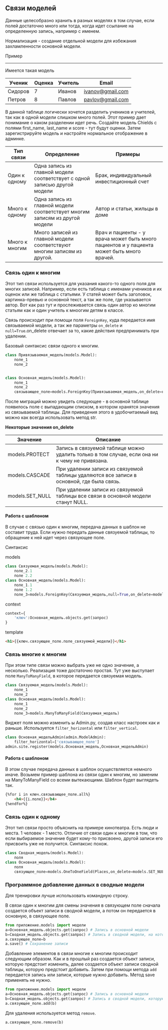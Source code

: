 ## Связи моделей

Данные целесобразно хранить в разных моделях в том случае, если полей достаточно много или тогда, когда идет ссылание на определенную запись, например с именем.

Нормализация - создание отдельной модели для избежания захламленности основной модели.

Пример
___

Имеется такая модель

|Ученик|Оценка|Учитель|Email
|---|---|---|---
|Сидоров|7|Иванов|ivanov@gmail.com
|Петров|8|Павлов|pavlov@gmail.com

В данной таблице логически хочется разделить учеников и учителей, так как в одной модели слишком много полей. Этот пример дает понимание о каком разделении идет речь. Создайте модель Chields с полями first_name, last_name и score - тут будут оценки. Затем зарегистрируйте модель и настройте нормальное отображение в админке.

|Тип связи|Определение|Примеры
|---|---|---
|Один к одному|Одна запись из главной модели соответствует с одной записью другой модели|Брак, индивидуальный инвестиционный счет
|Много к одному|Одна запись из главной модели соответствует многим записям из другой модели|Автор и статьи, жильцы в доме
|Много к многим|Много записей из главной модели соответствуют многим записям из другой.|Врач и пациенты - у врача может быть много пациентов и у пациента может быть много врачей.

### Связь один к многим

Этот тип связи используется для указания какого-то одного поля для многих записей. Например, если есть таблица с именами учеников и их оценок или же таблица с статьями. У статей может быть заголовок, картинка-превью и основной текст, а так же поле, где указывается автор. Вот как раз тут и прослеживается связь один автор ко многим статьям как и один учитель к мноогим детям в классе.

Связь происходит при помощи поля `ForeignKey`, куда передается имя связываемой модели, а так же параметры `on_delete` и `null=True`.on_delete отвечает за то, какие действия предпринимать при удалении.

Базовый синтаксис связи одного к многим.

```python
class Привязываемая_модель(models.Model):
	поле_1
	поле_2


class Основная_модель(models.Model):
	поле_1
	поле_2
	связывающее_поле=models.ForeignKey(Привязываемая_модель,on_delete=нужное_значение,null=True)
```


После миграций можно увидеть следующее - в основной таблице появилось поле с выпадающим списком, в котором хранятся значения из связываемой таблицы. Для приведения этого в удобочитаемый вид можно как всегда использовать метод str.

**Некоторые значения on_delete**

|Значение|Описание
|---|---
|models.PROTECT|Запись в связуемой таблице можно удалить только в том случае, если она ни к чему не привязана.
|models.CASCADE|При удалении записи из связуемой таблицы удаляются все записи в основной, где была связь.
|models.SET_NULL|При удалении записи из связуемой таблицы все связи в основной модели станут NULL.

#### Работа с шаблоном

В случае с связью один к многим, передача данных в шаблон не составит труда. Если нужно передать данные связуемой таблицы, то обращение к ней идет через связующее поле.

Синтаксис

models

```python
class Связуемая_модель(models.Model):
	поле_2.1
	поле 2.2
class Основная_модель(models.Model):
	поле_1.1
	поле 1.2
	поле_3=models.ForeignKey(Связуемая_модель,null=True,on_delete=models.PROTECT)
```

context

```python
context={
	'ключ':Основная_модель.objects.get(запрос)
}
```

template

```html
<h1>{{ключ.связующее_поле.поле_связуемой_модели}}</h1>
```

### Связь многие к многим

При этом типе связи можно выбрать уже не одно значение, а несколько. Реализация тоже достаточно простая. Тут уже выступает поле `ManyToManyField`, в которое передается связуемая модель.

```python
class Связуемая_модель(models.Model):
	поле_1
	поле_2
class Основная_модель(models.Model):
	поле_1
	поле_2
	поле_3=models.ManyToManyField(Связуемая_модель)
```

Виджет поля можно изменить ы Admin.py, создав класс настроек как и раньше. Используется `filter_horizontal` или `filter_vertical`.

```python
class Основная_модельAdmin(admin.ModelAdmin):
    filter_horizontal=['связывающее_поле']
admin.site.register(models.Основная_модель,Основная_модельAdmin)
```


#### Работа с шаблоном

В этом случае передача данных в шаблон осуществляется немного иначе. Возьмем пример шаблона из связи один к многим, но заменим на ManyToManyField со всеми вытекающими. Шаблон будет выглядеть так.

```html
{%for i in ключ.связывающее_поле.all%}
    <h4>{{i.поле}}</h4>
{%endfor%}
```

### Связь один к одному

Этот тип связи просто объяснить на примере кинотеатра. Есть люди и места. 1 человек - 1 место. Отличие от связи один к многим в том, что если выбираемое значение будет кому-то присвоено, другой записи его присвоить уже не получится. Синтаксис похож.

```python
class Сводная_модель(models.Model):
	поля
class Основная_модель(models.Model):
	поля
	связующее_поле=models.OneToOneField(Places,on_delete=models.SET_NULL,null=True,blank=True)
```

### Программное добавление данных в сводные модели

Для тренировки лучше использовать командную строку.

В связи один к многим для смены значения в связующем поле сначала создается объект записи в сводной модели, а потом он передается в основную, в связующее поле.

```python
from приложение.models import модели
a=Основная_модель.objects.get(запрос) # Запись в основной модели
b=Сводная_модель.objects.get(запрос) # Запись в сводной модели, на которое нужно менять
a.связующее_поле=b
a.save() # Сохранение записи
```

Добавление элементов в связи многие к многим происходит следующим образом. Как и в прошлый раз создается объект записи, которую предстоит изменить, далее создается объект записи сводной таблицы, которую предстоит добавить. Затем при помощи метода `add` передается запись или записи, которые нужно добавить. Метод save применять не нужно.

```python
from приложение.models import модели
a=Основная_модель.objects.get(запрос) # Запись в основной модели
b=Сводная_модель.objects.get(запрос) # Запись в сводной модели, которую нужно добавить
a.связующее_поле.add(b)
```

Для удаления используется метод `remove`.

```python
a.связующее_поле.remove(b)
```



